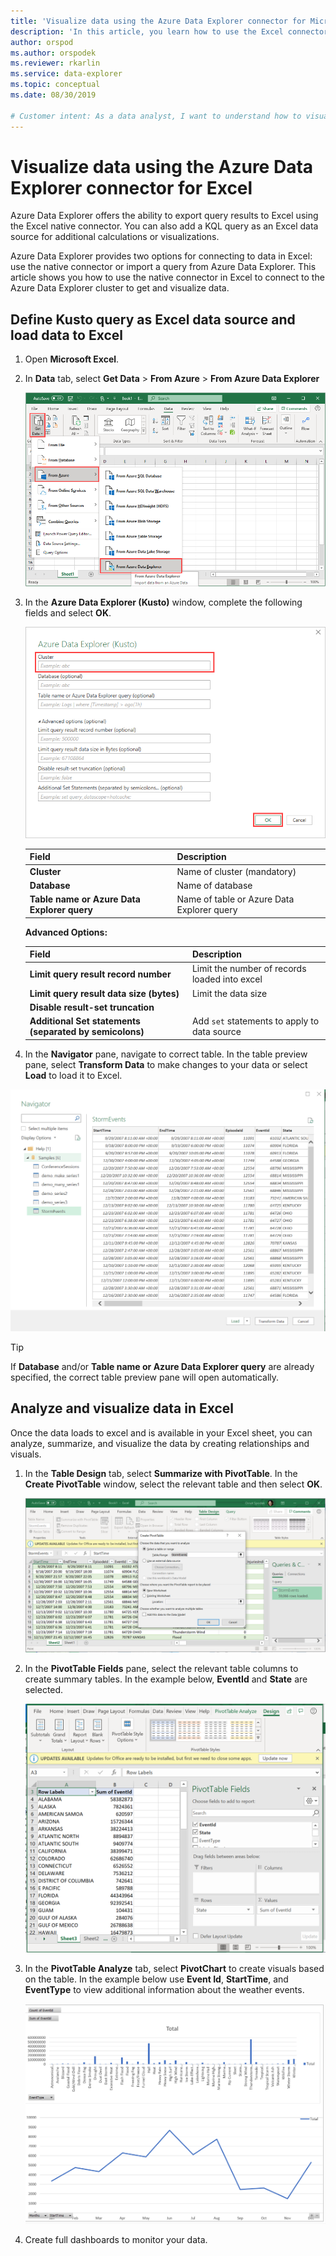 ```yaml
---
title: 'Visualize data using the Azure Data Explorer connector for Microsoft Excel'
description: 'In this article, you learn how to use the Excel connector for Azure Data Explorer.'
author: orspod
ms.author: orspodek
ms.reviewer: rkarlin
ms.service: data-explorer
ms.topic: conceptual
ms.date: 08/30/2019

# Customer intent: As a data analyst, I want to understand how to visualize my Azure Data Explorer data in Excel.
---
```


# Visualize data using the Azure Data Explorer connector for Excel

Azure Data Explorer offers the ability to export query results to Excel using the Excel native connector. You can also add a KQL query as an Excel data source for additional calculations or visualizations.

Azure Data Explorer provides two options for connecting to data in Excel: use the native connector or import a query from Azure Data Explorer. This article shows you how to use the native connector in Excel to connect to the Azure Data Explorer cluster to get and visualize data.

## Define Kusto query as Excel data source and load data to Excel

1. Open **Microsoft Excel**.
1. In **Data** tab, select **Get Data** > **From Azure** > **From Azure Data Explorer**

    ![Get data from Azure Data Explorer](media/excel/get-data-from-adx.png)

1. In the **Azure Data Explorer (Kusto)** window, complete the following fields and select **OK**.

    ![Azure Data Explorer (Kusto) window](media/excel/adx-connection-window.png)
    
    |Field   |Description |
    |---------|---------|
    |**Cluster**   |   Name of cluster (mandatory)      |    
    |**Database**     |    Name of database      |    
    |**Table name or Azure Data Explorer query**    |     Name of table or Azure Data Explorer query    | 
    
    **Advanced Options:**

     |Field   |Description |
    |---------|---------|
    |**Limit query result record number**     |     Limit the number of records loaded into excel  |    
    |**Limit query result data size (bytes)**    |    Limit the data size      |   
    |**Disable result-set truncation**    |         |      
    |**Additional Set statements (separated by semicolons)**    |    Add `set` statements to apply to data source     |   

1.	In the **Navigator** pane, navigate to correct table. In the table preview pane, select **Transform Data** to make changes to your data or select **Load** to load it to Excel.

![Table preview window](media/excel/navigate-table-preview-window.png)

   > [!TIP]
   > If **Database** and/or **Table name or Azure Data Explorer query** are already specified, the correct table preview pane will open automatically. 

## Analyze and visualize data in Excel

Once the data loads to excel and is available in your Excel sheet, you can analyze, summarize, and visualize the data by creating relationships and visuals. 

1.	In the **Table Design** tab, select **Summarize with PivotTable**. In the **Create PivotTable** window, select the relevant table and then select **OK**.

    ![Create pivot table](media/excel/create-pivot-table.png)

1. In the **PivotTable Fields** pane, select the relevant table columns to create summary tables. In the example below,  **EventId** and **State** are selected.
    
    ![Select PivotTable fields](media/excel/pivot-table-pick-fields.png)

1. In the **PivotTable Analyze** tab, select **PivotChart** to create visuals based on the table. In the example below use **Event Id**, **StartTime**, and **EventType** to view additional information about the weather events.

    ![Visualize data](media/excel/visualize-excel-data.png)

1. Create full dashboards to monitor your data.

